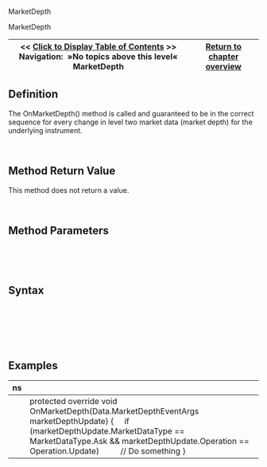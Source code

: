 ﻿


MarketDepth






















MarketDepth







| \<\< [Click to Display Table of Contents](superdom_marketdepth.md) \>\> **Navigation:**   »No topics above this level«   MarketDepth | [Return to chapter overview](sharpdx_directwrite_textlayout-1.md) |
| --- | --- |











## Definition


The OnMarketDepth() method is called and guaranteed to be in the correct sequence for every change in level two market data (market depth) for the underlying instrument.


 


## Method Return Value


This method does not return a value.


 


## Method Parameters


 


 


## Syntax


 


 


 


## 


## Examples




| ns | |
| --- | --- |
|  | protected override void OnMarketDepth(Data.MarketDepthEventArgs marketDepthUpdate) {      if (marketDepthUpdate.MarketDataType \=\= MarketDataType.Ask \&\& marketDepthUpdate.Operation \=\= Operation.Update)           // Do something } |









